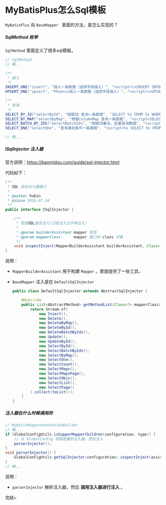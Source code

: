 # MyBatisPlus怎么Sql模板

`MyBatisPlus` 向 `BaseMapper ` 里面的方法，是怎么实现的？



##### SqlMethod 枚举

`SqlMethod` 里面定义了很多sql模板，

```java
// SqlMethod
// 略...

/**
 * 插入
 */
INSERT_ONE("insert", "插入一条数据（选择字段插入）", "<script>\nINSERT INTO %s %s VALUES %s\n</script>"),
UPSERT_ONE("upsert", "Phoenix插入一条数据（选择字段插入）", "<script>\nUPSERT INTO %s %s VALUES %s\n</script>"),

/**
 * 查询
 */
SELECT_BY_ID("selectById", "根据ID 查询一条数据", "SELECT %s FROM %s WHERE %s=#{%s} %s"),
SELECT_BY_MAP("selectByMap", "根据columnMap 查询一条数据", "<script>SELECT %s FROM %s %s\n</script>"),
SELECT_BATCH_BY_IDS("selectBatchIds", "根据ID集合，批量查询数据", "<script>SELECT %s FROM %s WHERE %s IN (%s) %s</script>"),
SELECT_ONE("selectOne", "查询满足条件一条数据", "<script>%s SELECT %s FROM %s %s %s\n</script>"),

// 略...
```



##### ISqlInjector 注入器

官方说明：https://baomidou.com/guide/sql-injector.html

代码如下：

```java
/**
 * SQL 自动注入器接口
 *
 * @author hubin
 * @since 2016-07-24
 */
public interface ISqlInjector {

    /**
     * 检查SQL是否注入(已经注入过不再注入)
     *
     * @param builderAssistant mapper 信息
     * @param mapperClass      mapper 接口的 class 对象
     */
    void inspectInject(MapperBuilderAssistant builderAssistant, Class<?> mapperClass);
}
```

说明：

- `MapperBuilderAssistant` 用于构建 `Mapper` ，里面提供了一些工具，

- `BaseMapper` 注入是在 `DefaultSqlInjector`

  ```java
  public class DefaultSqlInjector extends AbstractSqlInjector {
  
      @Override
      public List<AbstractMethod> getMethodList(Class<?> mapperClass) {
          return Stream.of(
              new Insert(),
              new Delete(),
              new DeleteByMap(),
              new DeleteById(),
              new DeleteBatchByIds(),
              new Update(),
              new UpdateById(),
              new SelectById(),
              new SelectBatchByIds(),
              new SelectByMap(),
              new SelectOne(),
              new SelectCount(),
              new SelectMaps(),
              new SelectMapsPage(),
              new SelectObjs(),
              new SelectList(),
              new SelectPage()
          ).collect(toList());
      }
  }
  ```



##### 注入器在什么时候调用的

```java
// MybatisMapperAnnotationBuilder
// 略...
if (GlobalConfigUtils.isSupperMapperChildren(configuration, type)) {
    // 从 GlobalConfig 获取配置的注入器，然后注入
    parserInjector();
}
void parserInjector() {
    GlobalConfigUtils.getSqlInjector(configuration).inspectInject(assistant, type);
}
// 略...
```

说明：

- `parserInjector` 解析注入器，然后 **调用注入器进行注入** 。



完结~